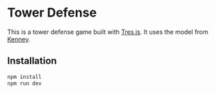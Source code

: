 # Tower Defense

This is a tower defense game built with [Tres.js](https://tresjs.org/). It uses the model from [Kenney](https://kenney.nl/).

## Installation

```bash
npm install
npm run dev
```
